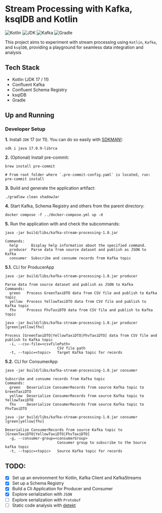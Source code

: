 # Stream Processing with Kafka, ksqlDB and Kotlin

![Kotlin](https://img.shields.io/badge/Kotlin-1.9-7F52FF.svg?style=flat&logo=kotlin&logoColor=white)
![JDK](https://img.shields.io/badge/JDK-17%20|%2011-red.svg?style=flat&logo=openjdk&logoColor=white)
![Kafka](https://img.shields.io/badge/Confluent%20Kafka-7.4.3-1C3461?style=flat&logo=apachekafka&logoColor=white&labelColor=black)
![Gradle](https://img.shields.io/badge/gradle-8.5-02303A?style=flat&logo=gradle&logoColor=white&labelColor=02303A)


This project aims to experiment with stream processing using `Kotlin`, `Kafka`, and `ksqlDB`, providing a playground for seamless data integration and analysis


## Tech Stack
- Kotlin (JDK 17 / 11)
- Confluent Kafka
- Confluent Schema Registry
- ksqlDB
- Gradle


## Up and Running

### Developer Setup

**1.** Install `JDK` 17 (or 11). You can do so easily with [SDKMAN!](https://sdkman.io/):

```shell
sdk i java 17.0.9-librca
```

**2.** (Optional) Install pre-commit:
```shell
brew install pre-commit

# From root folder where `.pre-commit-config.yaml` is located, run:
pre-commit install
```

**3.** Build and generate the application artifact:
```shell
./gradlew clean shadowJar
```

**4.** Start Kafka, Schema Registry and others from the parent directory:
```shell
docker compose -f ../docker-compose.yml up -d
```

**5.** Run the application with and check the subcommands:
```shell
java -jar build/libs/kafka-stream-processing-1.0.jar
```
```text
Commands:
  help      Display help information about the specified command.
  producer  Parse data from source dataset and publish as JSON to Kafka
  consumer  Subscribe and consume records from Kafka topic
```

**5.1.** CLI for ProducerApp
```shell
java -jar build/libs/kafka-stream-processing-1.0.jar producer
```
```text
Parse data from source dataset and publish as JSON to Kafka
Commands:
  green   Process GreenTaxiDTO data from CSV file and publish to Kafka topic
  yellow  Process YellowTaxiDTO data from CSV file and publish to Kafka topic
  fhv     Process FhvTaxiDTO data from CSV file and publish to Kafka topic
```

```shell
java -jar build/libs/kafka-stream-processing-1.0.jar producer [green|yellow|fhv]
```
```text
Process [GreenTaxiDTO|YellowTaxiDTO|FhvTaxiDTO] data from CSV file and publish to Kafka topic
  -i, --csv-file=<csvFilePath>
                        CSV file path
  -t, --topic=<topic>   Target Kafka topic for records
```

**5.2.** CLI for ConsumerApp
```shell
java -jar build/libs/kafka-stream-processing-1.0.jar consumer
```
```text
Subscribe and consume records from Kafka topic
Commands:
  green   Deserialize ConsumerRecords from source Kafka topic to GreenTaxiDTO
  yellow  Deserialize ConsumerRecords from source Kafka topic to YellowTaxiDTO
  fhv     Deserialize ConsumerRecords from source Kafka topic to FhvTaxiDTO
```

```shell
java -jar build/libs/kafka-stream-processing-1.0.jar consumer [green|yellow|fhv]
```
```text
Deserialize ConsumerRecords from source Kafka topic to [GreenTaxiDTO|YellowTaxiDTO|FhvTaxiDTO]
  -g, --consumer-group=<consumerGroup>
                        Consumer group to subscribe to the Source kafka topic
  -t, --topic=<topic>   Source Kafka topic for records
```

## TODO:
- [x] Set up an environment for Kotlin, Kafka Client and KafkaStreams
- [x] Set up a Schema Registry
- [x] Build a Cli Application for Producer and Consumer
- [x] Explore serialization with `JSON`
- [ ] Explore serialization with `Protobuf`
- [ ] Static code analysis with [detekt](https://detekt.dev/)